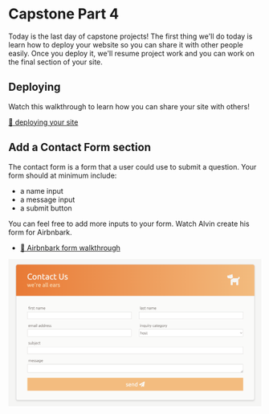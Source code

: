 # Capstone Part 4

Today is the last day of capstone projects! The first thing we'll do today is learn how to deploy
your website so you can share it with other people easily. Once you deploy it, we'll resume project work and you can work on the final section of your site. 

## Deploying

Watch this walkthrough to learn how you can share your site with others!

[🎥  deploying your site](https://vimeo.com/715840868)

## Add a Contact Form section

The contact form is a form that a user could use to submit a question. Your form should at minimum
include:

- a name input
- a message input
- a submit button

You can feel free to add more inputs to your form. Watch Alvin create his form for Airbnbark.

- [🎥 Airbnbark form walkthrough](https://vimeo.com/715419537)

![form](./images/contact_form.png)
